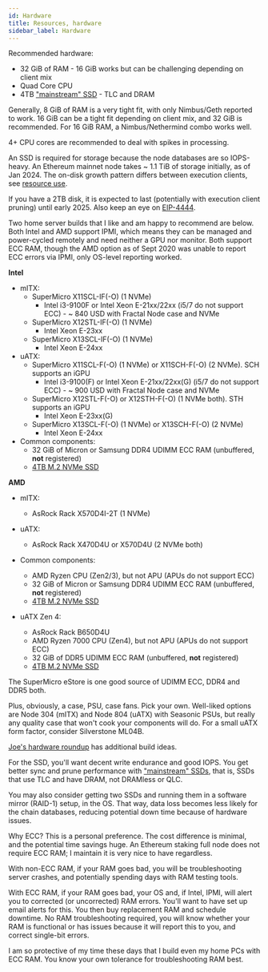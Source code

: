 ```yaml
---
id: Hardware
title: Resources, hardware
sidebar_label: Hardware
---
```


Recommended hardware:
* 32 GiB of RAM - 16 GiB works but can be challenging depending on client mix
* Quad Core CPU
* 4TB ["mainstream" SSD](https://gist.github.com/yorickdowne/f3a3e79a573bf35767cd002cc977b038) - TLC and DRAM

Generally, 8 GiB of RAM is a very tight fit, with only Nimbus/Geth reported to work. 16 GiB can be a tight fit
depending on client mix, and 32 GiB is recommended. For 16 GiB RAM, a Nimbus/Nethermind combo works well.

4+ CPU cores are recommended to deal with spikes in processing.

An SSD is required for storage because the node databases are so IOPS-heavy. An Ethereum mainnet node takes ~ 1.1 TiB
of storage initially, as of Jan 2024. The on-disk growth pattern differs between execution clients, see
[resource use](../Usage/ResourceUsage.md).

If you have a 2TB disk, it is expected to last (potentially with execution client pruning) until early 2025. Also keep
an eye on [EIP-4444](https://eips.ethereum.org/EIPS/eip-4444).

Two home server builds that I like and am happy to recommend are below. Both Intel and AMD support IPMI, which means
they can be managed and power-cycled remotely and need neither a GPU nor monitor. Both support ECC RAM, though the AMD
option as of Sept 2020 was unable to report ECC errors via IPMI, only OS-level reporting worked.

**Intel**

* mITX: 
  * SuperMicro X11SCL-IF(-O) (1 NVMe)
    * Intel i3-9100F or Intel Xeon E-21xx/22xx (i5/7 do not support ECC) - ~ 840 USD with Fractal Node case and NVMe
  * SuperMicro X12STL-IF(-O) (1 NVMe)
    * Intel Xeon E-23xx 
  * SuperMicro X13SCL-IF(-O) (1 NVMe)
    * Intel Xeon E-24xx
* uATX:
  * SuperMicro X11SCL-F(-O) (1 NVMe) or X11SCH-F(-O) (2 NVMe). SCH supports an iGPU
    * Intel i3-9100(F) or Intel Xeon E-21xx/22xx(G) (i5/7 do not support ECC) - ~ 900 USD with Fractal Node case and
NVMe
  * SuperMicro X12STL-F(-O) or X12STH-F(-O) (1 NVMe both). STH supports an iGPU
    * Intel Xeon E-23xx(G)
  * SuperMicro X13SCL-F(-O) (1 NVMe) or X13SCH-F(-O) (2 NVMe)
    * Intel Xeon E-24xx
* Common components:
  * 32 GiB of Micron or Samsung DDR4 UDIMM ECC RAM (unbuffered, **not** registered)
  * [4TB M.2 NVMe SSD](https://gist.github.com/yorickdowne/f3a3e79a573bf35767cd002cc977b038)

**AMD**

* mITX:
  * AsRock Rack X570D4I-2T (1 NVMe)
* uATX:
  * AsRock Rack X470D4U or X570D4U (2 NVMe both)
* Common components:
  * AMD Ryzen CPU (Zen2/3), but not APU (APUs do not support ECC)
  * 32 GiB of Micron or Samsung DDR4 UDIMM ECC RAM (unbuffered, **not** registered)
  * [4TB M.2 NVMe SSD](https://gist.github.com/yorickdowne/f3a3e79a573bf35767cd002cc977b038)

* uATX Zen 4:
  * AsRock Rack B650D4U
  * AMD Ryzen 7000 CPU (Zen4), but not APU (APUs do not support ECC)
  * 32 GiB of DDR5 UDIMM ECC RAM (unbuffered, **not** registered)
  * [4TB M.2 NVMe SSD](https://gist.github.com/yorickdowne/f3a3e79a573bf35767cd002cc977b038)

The SuperMicro eStore is one good source of UDIMM ECC, DDR4 and DDR5 both.

Plus, obviously, a case, PSU, case fans. Pick your own. Well-liked options are Node 304 (mITX) and Node 804 (uATX)
with Seasonic PSUs, but really any quality case that won't cook your components will do. For a small uATX form factor,
consider Silverstone ML04B.

[Joe's hardware roundup](https://github.com/jclapis/rocketpool.github.io/blob/main/src/guides/local/hardware.md) has
additional build ideas.

For the SSD, you'll want decent write endurance and good IOPS. You get better sync and prune performance with
["mainstream" SSDs](https://gist.github.com/yorickdowne/f3a3e79a573bf35767cd002cc977b038), that is, SSDs that use TLC
and have DRAM, not DRAMless or QLC.

You may also consider getting two SSDs and running them in a software mirror (RAID-1) setup, in the OS. That way, data
loss becomes less likely for the chain databases, reducing potential down time because of hardware issues.

Why ECC? This is a personal preference. The cost difference is minimal,
and the potential time savings huge. An Ethereum staking full node does not require
ECC RAM; I maintain it is very nice to have regardless.

With non-ECC RAM, if your RAM goes bad, you will be troubleshooting server
crashes, and potentially spending days with RAM testing tools.

With ECC RAM, if your RAM goes bad, your OS and, if Intel, IPMI, will alert
you to corrected (or uncorrected) RAM errors. You'll want to have set up
email alerts for this. You then buy replacement RAM and schedule downtime.
No RAM troubleshooting required, you will know whether your RAM is functional or has issues
because it will report this to you, and correct single-bit errors.

I am so protective of my time these days that I build even my
home PCs with ECC RAM. You know your own tolerance for troubleshooting
RAM best.
